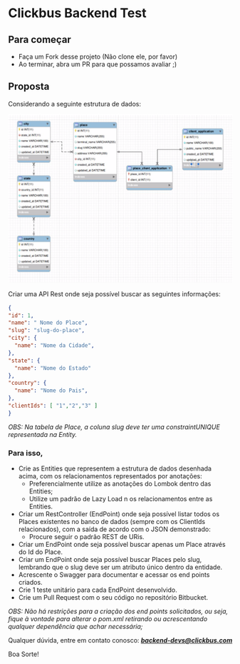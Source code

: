 # Clickbus Backend Test

## Para começar
* Faça um Fork desse projeto (Não clone ele, por favor)
* Ao terminar, abra um PR para que possamos avaliar ;)

## Proposta
Considerando a seguinte estrutura de dados:

![](tables.png)

Criar uma API Rest onde seja possível buscar as seguintes informações:
```json
{
"id": 1,
"name": " Nome do Place",
"slug": "slug-do-place",
"city": {
  "name": "Nome da Cidade",
},
"state": {
  "name": "Nome do Estado"
},
"country": {
  "name": "Nome do Pais",
},
"clientIds": [ "1","2","3" ]
}
```

*OBS: Na tabela de Place, a coluna ​slug​​ deve ter uma constraint ​UNIQUE​​ representada na Entity.*

### Para isso, 
* Crie as Entities que representem a estrutura de dados desenhada acima, com os relacionamentos representados por anotações:
    * Preferencialmente utilize as anotações do ​Lombok​​ dentro das Entities;
    * Utilize um padrão de ​Lazy​​ ​Load​​ n​ os relacionamentos entre as Entities.
* Criar um RestController (EndPoint) onde seja possível listar todos os Places existentes
no banco de dados (sempre com os ClientIds relacionados), com a saída de acordo com o JSON demonstrado:
    * Procure seguir o padrão REST de URis.
* Criar um EndPoint onde seja possível buscar apenas um Place através do Id do Place.
* Criar um EndPoint onde seja possível buscar Places pelo slug, lembrando que o slug
deve ser um atributo único dentro da entidade.
* Acrescente o Swagger para documentar e acessar os end points criados.
* Crie 1 teste unitário para cada EndPoint desenvolvido.
* Crie um Pull Request com o seu código no repositório Bitbucket.

*OBS:
Não há restrições para a criação dos end points solicitados, ou seja, fique à vontade
para alterar o pom.xml retirando ou acrescentando qualquer dependência que achar necessária;*

Qualquer dúvida, entre em contato conosco: ***backend-devs@clickbus.com***

Boa Sorte!

